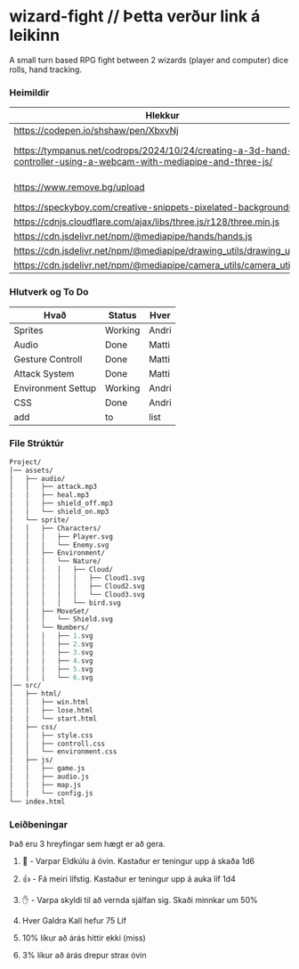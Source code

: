 # wizard-fight // Þetta verður link á leikinn
A small turn based RPG fight between 2 wizards (player and computer) dice rolls, hand tracking.

### Heimildir
|Hlekkur|Hvað er þetta|
|-|-|
| https://codepen.io/shshaw/pen/XbxvNj | PNG > SVG |
| https://tympanus.net/codrops/2024/10/24/creating-a-3d-hand-controller-using-a-webcam-with-mediapipe-and-three-js/ | Hand Controller Demo |
| https://www.remove.bg/upload | Remove Background |
| https://speckyboy.com/creative-snippets-pixelated-backgrounds/ | Background |
| https://cdnjs.cloudflare.com/ajax/libs/three.js/r128/three.min.js | three.js |
| https://cdn.jsdelivr.net/npm/@mediapipe/hands/hands.js | hands.js |
| https://cdn.jsdelivr.net/npm/@mediapipe/drawing_utils/drawing_utils.js | drawing_utils.js |
| https://cdn.jsdelivr.net/npm/@mediapipe/camera_utils/camera_utils.js | camera_utils.js |

### Hlutverk og To Do
| Hvað | Status | Hver |
|-|-|-|
| Sprites | Working | Andri |
| Audio | Done | Matti |
| Gesture Controll | Done | Matti |
| Attack System | Done | Matti |
| Environment Settup | Working | Andri |
| CSS | Done | Andri |
|add |to|list|

### File Strúktúr
```graphQL
Project/
│── assets/
│   ├── audio/
│   │   ├── attack.mp3
│   │   ├── heal.mp3
│   │   ├── shield_off.mp3
│   │   └── shield_on.mp3
│   └── sprite/
│   │   ├── Characters/
│   │   │   ├── Player.svg
│   │   │   └── Enemy.svg
│   │   ├── Environment/
│   │   │   └── Nature/
│   │   │   │   ├── Cloud/
│   │   │   │   │   ├── Cloud1.svg
│   │   │   │   │   ├── Cloud2.svg
│   │   │   │   │   └── Cloud3.svg
│   │   │   │   └── bird.svg
│   │   ├── MoveSet/
│   │   │   └── Shield.svg
│   │   └── Numbers/
│   │   │   ├── 1.svg
│   │   │   ├── 2.svg
│   │   │   ├── 3.svg
│   │   │   ├── 4.svg
│   │   │   ├── 5.svg
│   │   │   └── 6.svg
│── src/
│   ├── html/
│   │   ├── win.html
│   │   ├── lose.html
│   │   └── start.html
│   ├── css/
│   │   ├── style.css
│   │   ├── controll.css
│   │   └── environment.css
│   ├── js/
│   │   ├── game.js
│   │   ├── audio.js
│   │   ├── map.js
│   │   └── config.js
└── index.html
```

### Leiðbeningar
Það eru 3 hreyfingar sem hægt er að gera. <br>
1. 🤟 - Varpar Eldkúlu á óvin. Kastaður er teningur upp á skaða 1d6
2. 👍 - Fá meiri lífstig. Kastaður er teningur upp á auka líf 1d4
3. ✋ - Varpa skyldi til að vernda sjálfan sig. Skaði minnkar um 50%

1. Hver Galdra Kall hefur 75 Líf
2. 10% líkur að árás hittir ekki (miss)
3. 3% líkur að árás drepur strax óvin
